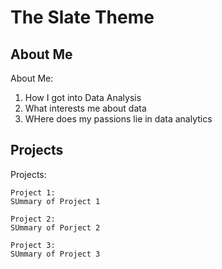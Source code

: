 # The Slate Theme

## About Me
About Me:

1. How I got into Data Analysis
2. What interests me about data
3. WHere does my passions lie in data analytics

## Projects
Projects:

    Project 1:
    SUmmary of Project 1

    Project 2:
    SUmmary of Porject 2

    Project 3:
    SUmmary of Project 3
    